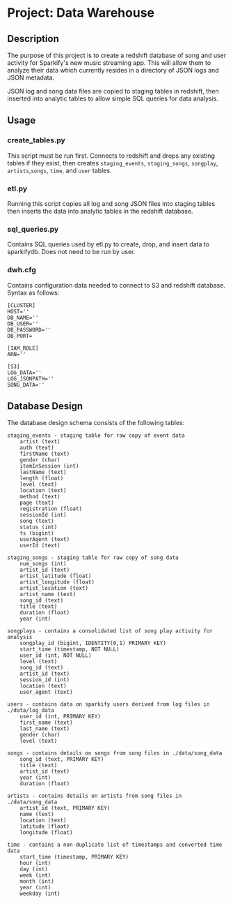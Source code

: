 # Project: Data Warehouse

## Description
The purpose of this project is to create a redshift database of song and user 
activity for Sparkify's new music streaming app.  This will allow them to 
analyze their data which currently resides in a directory of JSON logs and 
JSON metadata.

JSON log and song data files are copied to staging tables in redshift, then 
inserted into analytic tables to allow simple SQL queries for data analysis. 

## Usage

### create_tables.py
This script must be run first. Connects to redshift and drops any existing tables if they exist, then creates `staging_events`, `staging_songs`, `songplay`, `artists`,`songs`, `time`, and `user` tables.

### etl.py
Running this script copies all log and song JSON files into staging tables then inserts the data into analytic tables in the redshift database.

### sql_queries.py
Contains SQL queries used by etl.py to create, drop, and insert data to 
sparkifydb. Does not need to be run by user.

### dwh.cfg
Contains configuration data needed to connect to S3 and redshift database. Syntax as follows:

    [CLUSTER]
    HOST=''
    DB_NAME=''
    DB_USER=''
    DB_PASSWORD=''
    DB_PORT=

    [IAM_ROLE]
    ARN=''

    [S3]
    LOG_DATA=''
    LOG_JSONPATH=''
    SONG_DATA=''

## Database Design
The database design schema consists of the following tables:
    
    staging_events - staging table for raw copy of event data
        artist (text)
        auth (text)
        firstName (text)
        gender (char)
        itemInSession (int)
        lastName (text)
        length (float)
        level (text)
        location (text)
        method (text)
        page (text)
        registration (float)
        sessionId (int)
        song (text)
        status (int)
        ts (bigint)
        userAgent (text)
        userId (text)

    staging_songs - staging table for raw copy of song data
        num_songs (int)
        artist_id (text)
        artist_latitude (float)
        artist_longitude (float)
        artist_location (text)
        artist_name (text)
        song_id (text)
        title (text)
        duration (float)
        year (int)

    songplays - contains a consolidated list of song play activity for analysis
        songplay_id (bigint, IDENTITY(0,1) PRIMARY KEY)
        start_time (timestamp, NOT NULL)
        user_id (int, NOT NULL)
        level (text)
        song_id (text)
        artist_id (text)
        session_id (int)
        location (text)
        user_agent (text)

    users - contains data on sparkify users derived from log files in ./data/log_data
        user_id (int, PRIMARY KEY)
        first_name (text)
        last_name (text)
        gender (char)
        level (text)

    songs - contains details on songs from song files in ./data/song_data
        song_id (text, PRIMARY KEY)
        title (text)
        artist_id (text)
        year (int)
        duration (float)

    artists - contains details on artists from song files in ./data/song_data
        artist_id (text, PRIMARY KEY)
        name (text)
        location (text)
        latitude (float)
        longitude (float)

    time - contains a non-duplicate list of timestamps and converted time data
        start_time (timestamp, PRIMARY KEY)
        hour (int)
        day (int)
        week (int)
        month (int)
        year (int)
        weekday (int)